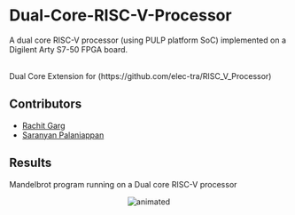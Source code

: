 # Dual-Core-RISC-V-Processor
A dual core RISC-V processor (using PULP platform SoC) implemented on a Digilent Arty S7-50 FPGA board.

<br> 
Dual Core Extension for (https://github.com/elec-tra/RISC_V_Processor)

## Contributors

<!-- prettier-ignore-start -->

- [Rachit Garg](https://github.com/rstar900)
- [Saranyan Palaniappan](https://github.com/elec-tra)

## Results
Mandelbrot program running on a Dual core RISC-V processor
<p align="center">
  <img src="https://github.com/rstar900/Dual-Core-RISC-V-Processor/blob/main/Dual%20Core.gif" alt="animated" />
</p>
